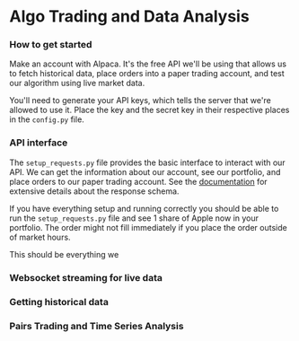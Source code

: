 # Algo Trading and Data Analysis

### How to get started

Make an account with Alpaca.  It's the free API we'll be using that allows us to fetch historical data, 
place orders into a paper trading account, and test our algorithm using live market data.  

You'll need to generate your API keys, which tells the server that we're allowed to use it.  Place the key and the 
secret key in their respective places in the ```config.py``` file.

### API interface 

The ```setup_requests.py``` file provides the basic interface to interact with our API.  We can get the information
about our account, see our portfolio, and place orders to our paper trading account.  See the
[documentation](https://alpaca.markets/docs/api-documentation/api-v2/) for extensive details about the response schema.  

If you have everything setup and running correctly you should be able to run the ```setup_requests.py``` file and see
1 share of Apple now in your portfolio.  The order might not fill immediately if you place the order outside of market
hours.

This should be everything we

### Websocket streaming for live data

### Getting historical data

### Pairs Trading and Time Series Analysis